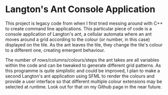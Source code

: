 # Langton's Ant Console Application

This project is legacy code from when I first tried messing around with C++ to create command line applications. 
This particular piece of code is a console application of Langton's ant, a cellular automata where an ant moves around a grid according to the colour (or number, in this case) displayed on the tile.
As the ant leaves the tile, they change the tile's colour to a different one, creating emergent behaviour.

The number of rows/columns/colours/steps the ant takes are all variables within the code and can be tweaked to generate different grid patterns. 
As this programme is quite simplistic and could be improved, I plan to make a second Langton's ant application using SFML to render the colours and provide a user interface so that different multiple colour extensions may be selected at runtime. 
Look out for that on my Github page in the near future.
